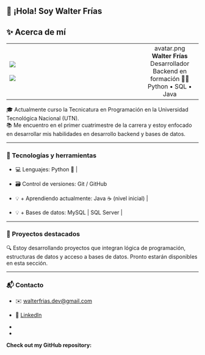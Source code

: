 


## 👋 ¡Hola! Soy Walter Frías
<h2>✨ Acerca de mí</h2>

<table>
  <tr>
    <!-- Columna izquierda: Stats -->
    <td width="70%">
      <img src="https://github-readme-stats.vercel.app/api?username=Wally-ux&show_icons=true&theme=radical&hide_border=true&count_private=true" /><br><br>
      <img src="https://github-readme-stats.vercel.app/api/top-langs/?username=Wally-ux&layout=compact&theme=radical&hide_border=true" />
    </td>
<!-- Columna derecha: Avatar -->
    <td width="30%" align="center">
    avatar.png
      <strong>Walter Frías</strong><br>
      Desarrollador Backend en formación 👨‍💻<br>
      Python • SQL • Java
    </td>
  </tr>
</table>


🎓 Actualmente curso la Tecnicatura en Programación en la Universidad Tecnológica Nacional (UTN).  
📚 Me encuentro en el primer cuatrimestre de la carrera y estoy enfocado en desarrollar mis habilidades en desarrollo backend y bases de datos.

---

### 🧠 Tecnologías y herramientas
- 💻 Lenguajes: Python 🐍 | 

- 🗃️ Control de versiones: Git / GitHub
- 💡 + Aprendiendo actualmente:  Java ☕ (nivel inicial) |
- 💡 + Bases de datos: MySQL | SQL Server |

---

### 📌 Proyectos destacados
🔍 Estoy desarrollando proyectos que integran lógica de programación, estructuras de datos y acceso a bases de datos. Pronto estarán disponibles en esta sección.

---

### 📬 Contacto
- ✉️ walterfrias.dev@gmail.com
- 💼 [LinkedIn](https://linkedin.com/in/walterfrias)



- 


- 
__Check out my GitHub repository:__

<div>
<!--
**Wally-ux/Wally-ux** is a ✨ _special_ ✨ repository because its `README.md` (this file) appears on your GitHub profile.

Here are some ideas to get you started:

- 🔭 I’m currently working on ...
- 🌱 I’m currently learning ...
- 👯 I’m looking to collaborate on ...
- 🤔 I’m looking for help with ...
- 💬 Ask me about ...
- 📫 How to reach me: ...
- 😄 Pronouns: ...
- ⚡ Fun fact: ...
-->
